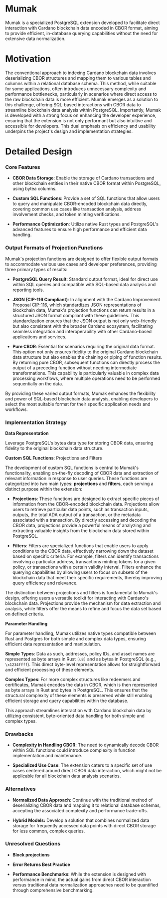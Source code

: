 # Mumak

Mumak is a specialized PostgreSQL extension developed to facilitate direct interaction with Cardano blockchain data encoded in CBOR format, aiming to provide efficient, in-database querying capabilities without the need for extensive data normalization.

# Motivation

The conventional approach to indexing Cardano blockchain data involves deserializing CBOR structures and mapping them to various tables and columns within a relational database schema. This method, while suitable for some applications, often introduces unnecessary complexity and performance bottlenecks, particularly in scenarios where direct access to the raw blockchain data is more efficient. Mumak emerges as a solution to this challenge, offering SQL-based interactions with CBOR data to streamline blockchain data analysis within PostgreSQL. Importantly, Mumak is developed with a strong focus on enhancing the developer experience, ensuring that the extension is not only performant but also intuitive and accessible for developers. This dual emphasis on efficiency and usability underpins the project's design and implementation strategies.

# Detailed Design

### Core Features

- **CBOR Data Storage**: Enable the storage of Cardano transactions and other blockchain entities in their native CBOR format within PostgreSQL, using bytea columns.

- **Custom SQL Functions**: Provide a set of SQL functions that allow users to query and manipulate CBOR-encoded blockchain data directly, covering common use cases like transaction analysis, address involvement checks, and token minting verifications.

- **Performance Optimization**: Utilize native Rust types and PostgreSQL's advanced features to ensure high performance and efficient data handling.

### Output Formats of Projection Functions

Mumak's projection functions are designed to offer flexible output formats to accommodate various use cases and developer preferences, providing three primary types of results:

- **PostgreSQL Query Result**: Standard output format, ideal for direct use within SQL queries and compatible with SQL-based data analysis and reporting tools.

- **JSON (CIP-116 Compliant)**: In alignment with the Cardano Improvement Proposal [CIP-116](https://github.com/klntsky/CIPs/blob/klntsky/json-spec-cip/CIP-XXXX/README.md), which standardizes JSON representations of blockchain data, Mumak's projection functions can return results in a structured JSON format compliant with these guidelines. This standardization ensures that the JSON output is not only web-friendly but also consistent with the broader Cardano ecosystem, facilitating seamless integration and interoperability with other Cardano-based applications and services.

- **Pure CBOR**: Essential for scenarios requiring the original data format. This option not only ensures fidelity to the original Cardano blockchain data structure but also enables the chaining or piping of function results. By returning pure CBOR, subsequent functions can directly process the output of a preceding function without needing intermediate transformations. This capability is particularly valuable in complex data processing workflows, where multiple operations need to be performed sequentially on the data.

By providing these varied output formats, Mumak enhances the flexibility and power of SQL-based blockchain data analysis, enabling developers to select the most suitable format for their specific application needs and workflows.



### Implementation Strategy

**Data Representation**

Leverage PostgreSQL's bytea data type for storing CBOR data, ensuring fidelity to the original blockchain data structure.

**Custom SQL Functions**: Projections and Filters

The development of custom SQL functions is central to Mumak's functionality, enabling on-the-fly decoding of CBOR data and extraction of relevant information in response to user queries. These functions are categorized into two main types: **projections** and **filters**, each serving a distinct purpose within the extension:

- **Projections**: These functions are designed to extract specific pieces of information from the CBOR-encoded blockchain data. Projections allow users to retrieve particular data points, such as transaction inputs, outputs, the total ADA output of a transaction, or the metadata associated with a transaction. By directly accessing and decoding the CBOR data, projections provide a powerful means of analyzing and extracting valuable insights from the blockchain data stored within PostgreSQL.

- **Filters**: Filters are specialized functions that enable users to apply conditions to the CBOR data, effectively narrowing down the dataset based on specific criteria. For example, filters can identify transactions involving a particular address, transactions minting tokens for a given policy, or transactions with a certain validity interval. Filters enhance the querying capabilities by allowing users to focus on subsets of the blockchain data that meet their specific requirements, thereby improving query efficiency and relevance.

The distinction between projections and filters is fundamental to Mumak's design, offering users a versatile toolkit for interacting with Cardano's blockchain data. Projections provide the mechanism for data extraction and analysis, while filters offer the means to refine and focus the data set based on defined criteria.

**Parameter Handling**

For parameter handling, Mumak utilizes native types compatible between Rust and Postgres for both simple and complex data types, ensuring efficient data representation and manipulation.

**Simple Types**: Data as such, addresses, policy IDs, and asset names are represented as byte arrays in Rust `[u8]` and as bytea in PostgreSQL (e.g., `\x1234ffff`). This direct byte-level representation allows for straightforward and efficient processing of these elements.

**Complex Types**: For more complex structures like redeemers and certificates, Mumak encodes the data in CBOR, which is then represented as byte arrays in Rust and bytea in PostgreSQL. This ensures that the structural complexity of these elements is preserved while still enabling efficient storage and query capabilities within the database.

This approach streamlines interaction with Cardano blockchain data by utilizing consistent, byte-oriented data handling for both simple and complex types.

### Drawbacks

- **Complexity in Handling CBOR**: The need to dynamically decode CBOR within SQL functions could introduce complexity in function implementation and maintenance.

- **Specialized Use Case**: The extension caters to a specific set of use cases centered around direct CBOR data interaction, which might not be applicable for all blockchain data analysis scenarios.


### Alternatives

- **Normalized Data Approach**: Continue with the traditional method of deserializing CBOR data and mapping it to relational database schemas, accepting the associated complexity and performance trade-offs.

- **Hybrid Models:** Develop a solution that combines normalized data storage for frequently accessed data points with direct CBOR storage for less common, complex queries.

### Unresolved Questions


- **Block projections**

- **Error Returns Best Practice**

- **Performance Benchmarks**: While the extension is designed with performance in mind, the actual gains from direct CBOR interaction versus traditional data normalization approaches need to be quantified through comprehensive benchmarking.